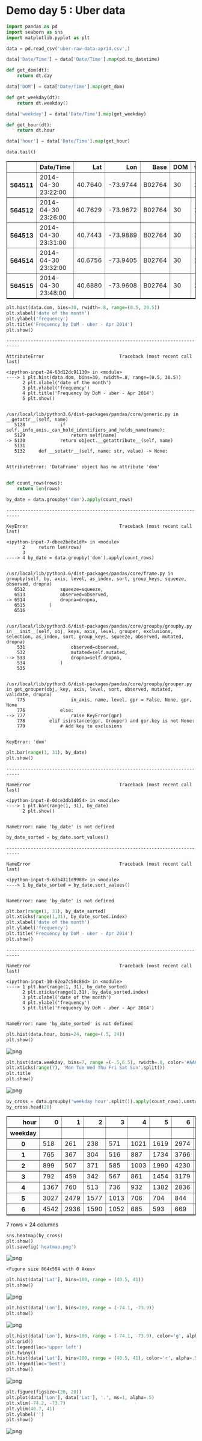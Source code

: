 # Demo day 5 : Uber data


```python
import pandas as pd
import seaborn as sns
import matplotlib.pyplot as plt
```


```python
data = pd.read_csv('uber-raw-data-apr14.csv',)
```


```python
data['Date/Time'] = data['Date/Time'].map(pd.to_datetime)
```


```python
def get_dom(dt):
    return dt.day

data['DOM'] = data['Date/Time'].map(get_dom)

def get_weekday(dt):
    return dt.weekday()

data['weekday'] = data['Date/Time'].map(get_weekday)

def get_hour(dt):
    return dt.hour

data['hour'] = data['Date/Time'].map(get_hour)

```


```python
data.tail()

```




<div>
<style scoped>
    .dataframe tbody tr th:only-of-type {
        vertical-align: middle;
    }

    .dataframe tbody tr th {
        vertical-align: top;
    }

    .dataframe thead th {
        text-align: right;
    }
</style>
<table border="1" class="dataframe">
  <thead>
    <tr style="text-align: right;">
      <th></th>
      <th>Date/Time</th>
      <th>Lat</th>
      <th>Lon</th>
      <th>Base</th>
      <th>DOM</th>
      <th>weekday</th>
      <th>hour</th>
    </tr>
  </thead>
  <tbody>
    <tr>
      <th>564511</th>
      <td>2014-04-30 23:22:00</td>
      <td>40.7640</td>
      <td>-73.9744</td>
      <td>B02764</td>
      <td>30</td>
      <td>2</td>
      <td>23</td>
    </tr>
    <tr>
      <th>564512</th>
      <td>2014-04-30 23:26:00</td>
      <td>40.7629</td>
      <td>-73.9672</td>
      <td>B02764</td>
      <td>30</td>
      <td>2</td>
      <td>23</td>
    </tr>
    <tr>
      <th>564513</th>
      <td>2014-04-30 23:31:00</td>
      <td>40.7443</td>
      <td>-73.9889</td>
      <td>B02764</td>
      <td>30</td>
      <td>2</td>
      <td>23</td>
    </tr>
    <tr>
      <th>564514</th>
      <td>2014-04-30 23:32:00</td>
      <td>40.6756</td>
      <td>-73.9405</td>
      <td>B02764</td>
      <td>30</td>
      <td>2</td>
      <td>23</td>
    </tr>
    <tr>
      <th>564515</th>
      <td>2014-04-30 23:48:00</td>
      <td>40.6880</td>
      <td>-73.9608</td>
      <td>B02764</td>
      <td>30</td>
      <td>2</td>
      <td>23</td>
    </tr>
  </tbody>
</table>
</div>




```python
plt.hist(data.dom, bins=30, rwidth=.8, range=(0.5, 30.5))
plt.xlabel('date of the month')
plt.ylabel('frequency')
plt.title('Frequency by DoM - uber - Apr 2014')
plt.show()
```


    ---------------------------------------------------------------------------

    AttributeError                            Traceback (most recent call last)

    <ipython-input-24-63d12dc91130> in <module>
    ----> 1 plt.hist(data.dom, bins=30, rwidth=.8, range=(0.5, 30.5))
          2 plt.xlabel('date of the month')
          3 plt.ylabel('frequency')
          4 plt.title('Frequency by DoM - uber - Apr 2014')
          5 plt.show()


    /usr/local/lib/python3.6/dist-packages/pandas/core/generic.py in __getattr__(self, name)
       5128             if self._info_axis._can_hold_identifiers_and_holds_name(name):
       5129                 return self[name]
    -> 5130             return object.__getattribute__(self, name)
       5131 
       5132     def __setattr__(self, name: str, value) -> None:


    AttributeError: 'DataFrame' object has no attribute 'dom'



```python
 
def count_rows(rows):
    return len(rows)

by_date = data.groupby('dom').apply(count_rows)
```


    ---------------------------------------------------------------------------

    KeyError                                  Traceback (most recent call last)

    <ipython-input-7-dbee2be8e1df> in <module>
          2     return len(rows)
          3 
    ----> 4 by_date = data.groupby('dom').apply(count_rows)
    

    /usr/local/lib/python3.6/dist-packages/pandas/core/frame.py in groupby(self, by, axis, level, as_index, sort, group_keys, squeeze, observed, dropna)
       6512             squeeze=squeeze,
       6513             observed=observed,
    -> 6514             dropna=dropna,
       6515         )
       6516 


    /usr/local/lib/python3.6/dist-packages/pandas/core/groupby/groupby.py in __init__(self, obj, keys, axis, level, grouper, exclusions, selection, as_index, sort, group_keys, squeeze, observed, mutated, dropna)
        531                 observed=observed,
        532                 mutated=self.mutated,
    --> 533                 dropna=self.dropna,
        534             )
        535 


    /usr/local/lib/python3.6/dist-packages/pandas/core/groupby/grouper.py in get_grouper(obj, key, axis, level, sort, observed, mutated, validate, dropna)
        775                 in_axis, name, level, gpr = False, None, gpr, None
        776             else:
    --> 777                 raise KeyError(gpr)
        778         elif isinstance(gpr, Grouper) and gpr.key is not None:
        779             # Add key to exclusions


    KeyError: 'dom'



```python
plt.bar(range(1, 31), by_date)
plt.show()
```


    ---------------------------------------------------------------------------

    NameError                                 Traceback (most recent call last)

    <ipython-input-8-0dce3db1d054> in <module>
    ----> 1 plt.bar(range(1, 31), by_date)
          2 plt.show()


    NameError: name 'by_date' is not defined



```python
by_date_sorted = by_date.sort_values()
```


    ---------------------------------------------------------------------------

    NameError                                 Traceback (most recent call last)

    <ipython-input-9-63b4311d9988> in <module>
    ----> 1 by_date_sorted = by_date.sort_values()
    

    NameError: name 'by_date' is not defined



```python
plt.bar(range(1, 31), by_date_sorted)
plt.xticks(range(1,31), by_date_sorted.index)
plt.xlabel('date of the month')
plt.ylabel('frequency')
plt.title('Frequency by DoM - uber - Apr 2014')
plt.show()
```


    ---------------------------------------------------------------------------

    NameError                                 Traceback (most recent call last)

    <ipython-input-10-62ea7c50c86d> in <module>
    ----> 1 plt.bar(range(1, 31), by_date_sorted)
          2 plt.xticks(range(1,31), by_date_sorted.index)
          3 plt.xlabel('date of the month')
          4 plt.ylabel('frequency')
          5 plt.title('Frequency by DoM - uber - Apr 2014')


    NameError: name 'by_date_sorted' is not defined



```python
plt.hist(data.hour, bins=24, range=(.5, 24))
plt.show()
```




![png](uber_demo_files/uber_demo_11_0.png)




```python
plt.hist(data.weekday, bins=7, range =(-.5,6.5), rwidth=.8, color='#AA6666', alpha=.4)
plt.xticks(range(7), 'Mon Tue Wed Thu Fri Sat Sun'.split())
plt.title
plt.show()

```




![png](uber_demo_files/uber_demo_12_0.png)




```python
by_cross = data.groupby('weekday hour'.split()).apply(count_rows).unstack()
by_cross.head(20)

```




<div>
<style scoped>
    .dataframe tbody tr th:only-of-type {
        vertical-align: middle;
    }

    .dataframe tbody tr th {
        vertical-align: top;
    }

    .dataframe thead th {
        text-align: right;
    }
</style>
<table border="1" class="dataframe">
  <thead>
    <tr style="text-align: right;">
      <th>hour</th>
      <th>0</th>
      <th>1</th>
      <th>2</th>
      <th>3</th>
      <th>4</th>
      <th>5</th>
      <th>6</th>
      <th>7</th>
      <th>8</th>
      <th>9</th>
      <th>...</th>
      <th>14</th>
      <th>15</th>
      <th>16</th>
      <th>17</th>
      <th>18</th>
      <th>19</th>
      <th>20</th>
      <th>21</th>
      <th>22</th>
      <th>23</th>
    </tr>
    <tr>
      <th>weekday</th>
      <th></th>
      <th></th>
      <th></th>
      <th></th>
      <th></th>
      <th></th>
      <th></th>
      <th></th>
      <th></th>
      <th></th>
      <th></th>
      <th></th>
      <th></th>
      <th></th>
      <th></th>
      <th></th>
      <th></th>
      <th></th>
      <th></th>
      <th></th>
      <th></th>
    </tr>
  </thead>
  <tbody>
    <tr>
      <th>0</th>
      <td>518</td>
      <td>261</td>
      <td>238</td>
      <td>571</td>
      <td>1021</td>
      <td>1619</td>
      <td>2974</td>
      <td>3888</td>
      <td>3138</td>
      <td>2211</td>
      <td>...</td>
      <td>3117</td>
      <td>3818</td>
      <td>4962</td>
      <td>5574</td>
      <td>4725</td>
      <td>4386</td>
      <td>3573</td>
      <td>3079</td>
      <td>1976</td>
      <td>1091</td>
    </tr>
    <tr>
      <th>1</th>
      <td>765</td>
      <td>367</td>
      <td>304</td>
      <td>516</td>
      <td>887</td>
      <td>1734</td>
      <td>3766</td>
      <td>5304</td>
      <td>4594</td>
      <td>2962</td>
      <td>...</td>
      <td>4489</td>
      <td>6042</td>
      <td>7521</td>
      <td>8297</td>
      <td>7089</td>
      <td>6459</td>
      <td>6310</td>
      <td>5993</td>
      <td>3614</td>
      <td>1948</td>
    </tr>
    <tr>
      <th>2</th>
      <td>899</td>
      <td>507</td>
      <td>371</td>
      <td>585</td>
      <td>1003</td>
      <td>1990</td>
      <td>4230</td>
      <td>5647</td>
      <td>5242</td>
      <td>3846</td>
      <td>...</td>
      <td>5438</td>
      <td>7071</td>
      <td>8213</td>
      <td>9151</td>
      <td>8334</td>
      <td>7794</td>
      <td>7783</td>
      <td>6921</td>
      <td>4845</td>
      <td>2571</td>
    </tr>
    <tr>
      <th>3</th>
      <td>792</td>
      <td>459</td>
      <td>342</td>
      <td>567</td>
      <td>861</td>
      <td>1454</td>
      <td>3179</td>
      <td>4159</td>
      <td>3616</td>
      <td>2654</td>
      <td>...</td>
      <td>4083</td>
      <td>5182</td>
      <td>6149</td>
      <td>6951</td>
      <td>6637</td>
      <td>5929</td>
      <td>6345</td>
      <td>6585</td>
      <td>5370</td>
      <td>2909</td>
    </tr>
    <tr>
      <th>4</th>
      <td>1367</td>
      <td>760</td>
      <td>513</td>
      <td>736</td>
      <td>932</td>
      <td>1382</td>
      <td>2836</td>
      <td>3943</td>
      <td>3648</td>
      <td>2732</td>
      <td>...</td>
      <td>4087</td>
      <td>5354</td>
      <td>6259</td>
      <td>6790</td>
      <td>7258</td>
      <td>6247</td>
      <td>5165</td>
      <td>6265</td>
      <td>6708</td>
      <td>5393</td>
    </tr>
    <tr>
      <th>5</th>
      <td>3027</td>
      <td>2479</td>
      <td>1577</td>
      <td>1013</td>
      <td>706</td>
      <td>704</td>
      <td>844</td>
      <td>1110</td>
      <td>1372</td>
      <td>1764</td>
      <td>...</td>
      <td>3042</td>
      <td>4457</td>
      <td>5410</td>
      <td>5558</td>
      <td>6165</td>
      <td>5529</td>
      <td>4792</td>
      <td>5811</td>
      <td>6493</td>
      <td>5719</td>
    </tr>
    <tr>
      <th>6</th>
      <td>4542</td>
      <td>2936</td>
      <td>1590</td>
      <td>1052</td>
      <td>685</td>
      <td>593</td>
      <td>669</td>
      <td>873</td>
      <td>1233</td>
      <td>1770</td>
      <td>...</td>
      <td>2934</td>
      <td>3400</td>
      <td>3489</td>
      <td>3154</td>
      <td>2795</td>
      <td>2579</td>
      <td>2276</td>
      <td>2310</td>
      <td>1639</td>
      <td>1018</td>
    </tr>
  </tbody>
</table>
<p>7 rows × 24 columns</p>
</div>




```python
sns.heatmap(by_cross)
plt.show()
plt.savefig('heatmap.png')
```




![png](uber_demo_files/uber_demo_14_0.png)






    <Figure size 864x504 with 0 Axes>




```python
plt.hist(data['Lat'], bins=100, range = (40.5, 41))
plt.show()
```




![png](uber_demo_files/uber_demo_15_0.png)




```python
plt.hist(data['Lon'], bins=100, range = (-74.1, -73.9))
plt.show()
```




![png](uber_demo_files/uber_demo_16_0.png)




```python
plt.hist(data['Lon'], bins=100, range = (-74.1, -73.9), color='g', alpha=.5, label = 'longitude')
plt.grid()
plt.legend(loc='upper left')
plt.twiny()
plt.hist(data['Lat'], bins=100, range = (40.5, 41), color='r', alpha=.5, label = 'latitude')
plt.legend(loc='best')
plt.show()
```




![png](uber_demo_files/uber_demo_17_0.png)




```python
plt.figure(figsize=(20, 20))
plt.plot(data['Lon'], data['Lat'], '.', ms=1, alpha=.5)
plt.xlim(-74.2, -73.7)
plt.ylim(40.7, 41)
plt.ylabel('')
plt.show()
```




![png](uber_demo_files/uber_demo_18_0.png)




```python

```


```python

```
